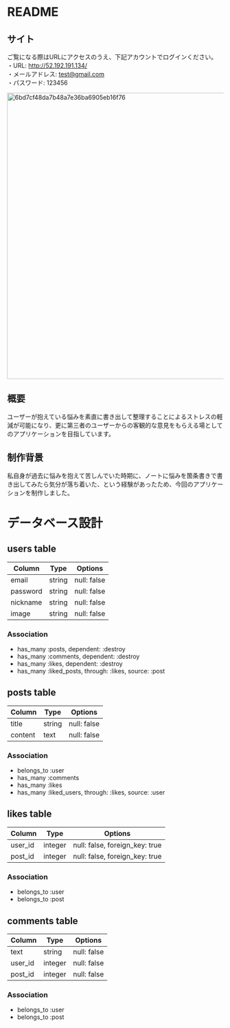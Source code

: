 # README

## サイト
ご覧になる際はURLにアクセスのうえ、下記アカウントでログインください。  
・URL: http://52.192.191.134/  
・メールアドレス: test@gmail.com  
・パスワード: 123456  

<img width="665" alt="6bd7cf48da7b48a7e36ba6905eb16f76" src="https://user-images.githubusercontent.com/54017804/69845778-23f71f80-12b5-11ea-91d7-2c14531d0e1f.png">

## 概要
ユーザーが抱えている悩みを素直に書き出して整理することによるストレスの軽減が可能になり、更に第三者のユーザーからの客観的な意見をもらえる場としてのアプリケーションを目指しています。

## 制作背景
私自身が過去に悩みを抱えて苦しんでいた時期に、ノートに悩みを箇条書きで書き出してみたら気分が落ち着いた、という経験があったため、今回のアプリケーションを制作しました。

# データベース設計

## users table
|Column|Type|Options|
|------|----|-------|
|email|string|null: false|
|password|string|null: false|
|nickname|string|null: false|
|image|string|null: false|

### Association
- has_many :posts, dependent: :destroy
- has_many :comments, dependent: :destroy
- has_many :likes, dependent: :destroy
- has_many :liked_posts, through: :likes, source: :post


## posts table
|Column|Type|Options|
|------|----|-------|
|title|string|null: false|
|content|text|null: false|

### Association
- belongs_to :user
- has_many :comments
- has_many :likes
- has_many :liked_users, through: :likes, source: :user


## likes table
|Column|Type|Options|
|------|----|-------|
|user_id|integer|null: false, foreign_key: true|
|post_id|integer|null: false, foreign_key: true|

### Association
- belongs_to :user
- belongs_to :post


## comments table
|Column|Type|Options|
|------|----|-------|
|text|string|null: false|
|user_id|integer|null: false|
|post_id|integer|null: false|

### Association
- belongs_to :user
- belongs_to :post

